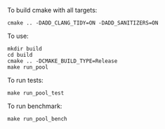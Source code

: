 To build cmake with all targets:

    cmake .. -DADD_CLANG_TIDY=ON -DADD_SANITIZERS=ON

To use:

    mkdir build
    cd build
    cmake .. -DCMAKE_BUILD_TYPE=Release
    make run_pool
    
To run tests:

    make run_pool_test

To run benchmark:

    make run_pool_bench
    